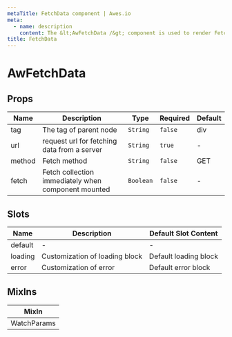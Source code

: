 ```yaml
---
metaTitle: FetchData сomponent | Awes.io
meta:
  - name: description
    content: The &lt;AwFetchData /&gt; component is used to render FetchData - UI Vue component for Awes.io.
title: FetchData
---
```


# AwFetchData

## Props

<!-- @vuese:AwFetchData:props:start -->
|Name|Description|Type|Required|Default|
|---|---|---|---|---|
|tag|The tag of parent node|`String`|`false`|div|
|url|request url for fetching data from a server|`String`|`true`|-|
|method|Fetch method|`String`|`false`|GET|
|fetch|Fetch collection immediately when component mounted|`Boolean`|`false`|-|

<!-- @vuese:AwFetchData:props:end -->


## Slots

<!-- @vuese:AwFetchData:slots:start -->
|Name|Description|Default Slot Content|
|---|---|---|
|default|-|-|
|loading|Customization of loading block|Default loading block|
|error|Customization of error|Default error block|

<!-- @vuese:AwFetchData:slots:end -->


## MixIns

<!-- @vuese:AwFetchData:mixIns:start -->
|MixIn|
|---|
|WatchParams|

<!-- @vuese:AwFetchData:mixIns:end -->


